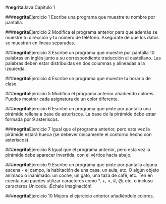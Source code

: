 #**negrita**Java Capitulo 1

###**negrita**Ejercicio 1
Escribe una programa que muestre tu nombre por pantalla.

###**negrita**Ejercicio 2
Modifica el programa anterior para que además se muestre tu dirección y tu número de teléfono. 
Asegúrate de que los datos se muestran en líneas separadas.

###**negrita**Ejercicio 3
Escribe un programa que muestre por pantalla 10 palabras en inglés junto a su correspondiente traducción al castellano.
Las palabras deben estar distribuidas en dos columnas y alineadas a la izquierda.

###**negrita**Ejercicio 4
Escribe un programa que muestre tu horario de clase.

###**negrita**Ejercicio 5
Modifica el programa anterior añadiendo colores. 
Puedes mostrar cada asignatura de un color diferente.

###**negrita**Ejercicio 6
Escribe un programa que pinte por pantalla una pirámide rellena a base de asteriscos.
La base de la pirámide debe estar formada por 9 asteriscos.

###**negrita**Ejercicio 7
Igual que el programa anterior, pero esta vez la pirámide estará hueca 
(se debever únicamente el contorno hecho con asteriscos).

###**negrita**Ejercicio 8
Igual que el programa anterior, pero esta vez la pirámide debe aparecer invertida, con el vértice hacia abajo.

###**negrita**Ejercicio 9
Escribe un programa que pinte por pantalla alguna escena - el campo, la habitación de una casa, un aula, etc.
O algún objeto animado o inanimado: un coche, un gato, una taza de café, etc.
Ten en cuenta que puedes utilizar caracteres como *, +, <, #, @, etc. o incluso caracteres Unicode.
¡Échale imaginación!

###**negrita**Ejercicio 10
Mejora el ejercicio anterior añadiéndole colores.